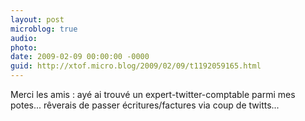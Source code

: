 ```yaml
---
layout: post
microblog: true
audio: 
photo: 
date: 2009-02-09 00:00:00 -0000
guid: http://xtof.micro.blog/2009/02/09/t1192059165.html
---
```

Merci les amis : ayé ai trouvé un expert-twitter-comptable parmi mes potes...  rêverais de passer écritures/factures via coup de twitts...
